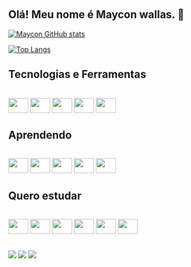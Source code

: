 ## Olá! Meu nome é Maycon wallas. 👋

[![Maycon GitHub stats](https://github-readme-stats.vercel.app/api?username=mayconwallas)](https://github.com/mayconwallas/Portfolio)

[![Top Langs](https://github-readme-stats.vercel.app/api/top-langs/?username=mayconwallas&layout=compact)](https://github.com/mayconwallas/Portfolio)

## Tecnologias e Ferramentas
<div style="display: inline_block"><br>
  <img height="30" width="40" src="https://cdn.jsdelivr.net/gh/devicons/devicon/icons/html5/html5-original.svg" />
  <img height="30" width="40" src="https://cdn.jsdelivr.net/gh/devicons/devicon/icons/css3/css3-original.svg" />
  <img height="30" width="40" src="https://cdn.jsdelivr.net/gh/devicons/devicon/icons/javascript/javascript-original.svg" />
  <img height="30" width="40" src="https://cdn.jsdelivr.net/gh/devicons/devicon/icons/git/git-original.svg" />
  <img height="30" width="40" src="https://cdn.jsdelivr.net/gh/devicons/devicon/icons/vscode/vscode-original.svg" />
</div>

## Aprendendo
<div style="display: inline_block"><br>
  <img height="30" width="40" src="https://cdn.jsdelivr.net/gh/devicons/devicon/icons/react/react-original-wordmark.svg" />
  <img height="30" width="40" src="https://cdn.jsdelivr.net/gh/devicons/devicon/icons/linux/linux-original.svg" />
  <img height="30" width="40" src="https://cdn.jsdelivr.net/gh/devicons/devicon/icons/bootstrap/bootstrap-original-wordmark.svg" />
  <img height="30" width="40" src="https://cdn.jsdelivr.net/gh/devicons/devicon/icons/tailwindcss/tailwindcss-plain.svg" />
  <img height="30" width="40" src="https://cdn.jsdelivr.net/gh/devicons/devicon/icons/typescript/typescript-original.svg" />
</div>

## Quero estudar
<div style="display: inline_block"><br>
  <img height="30" width="40" src="https://cdn.jsdelivr.net/gh/devicons/devicon/icons/androidstudio/androidstudio-original.svg" />
  <img height="30" width="40" src="https://cdn.jsdelivr.net/gh/devicons/devicon/icons/angularjs/angularjs-original.svg" />
  <img height="30" width="40" src="https://cdn.jsdelivr.net/gh/devicons/devicon/icons/kotlin/kotlin-original.svg" />
  <img height="30" width="40" src="https://cdn.jsdelivr.net/gh/devicons/devicon/icons/nodejs/nodejs-original.svg" />
  <img height="30" width="40" src="https://cdn.jsdelivr.net/gh/devicons/devicon/icons/php/php-original.svg" />
  <img height="30" width="40" src="https://cdn.jsdelivr.net/gh/devicons/devicon/icons/vim/vim-original.svg" />
</div>


  
  ##
 
<div>
<a href="https://www.linkedin.com/in/maycon-wallas-balbino-da-silva-702710179/" target="_blank"><img src="https://img.shields.io/badge/-LinkedIn-%230077B5?style=for-the-badge&logo=linkedin&logoColor=white" target="_blank"></a> 
  <a href="https://www.instagram.com/mayconwallasbs/" target="_blank"><img src="https://img.shields.io/badge/-Instagram-%23E4405F?style=for-the-badge&logo=instagram&logoColor=white" target="_blank"></a>
 <a href="https://discord.com/channels/@MayconWallas#6490" target="_blank"><img src="https://img.shields.io/badge/Discord-7289DA?style=for-the-badge&logo=discord&logoColor=white" target="_blank"></a>  
</div>


